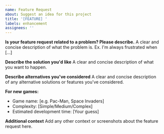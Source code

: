 ```yaml
---
name: Feature Request
about: Suggest an idea for this project
title: '[FEATURE] '
labels: enhancement
assignees: ''
---
```


**Is your feature request related to a problem? Please describe.**
A clear and concise description of what the problem is. Ex. I'm always frustrated when [...]

**Describe the solution you'd like**
A clear and concise description of what you want to happen.

**Describe alternatives you've considered**
A clear and concise description of any alternative solutions or features you've considered.

**For new games:**
- Game name: [e.g. Pac-Man, Space Invaders]
- Complexity: [Simple/Medium/Complex]
- Estimated development time: [Your guess]

**Additional context**
Add any other context or screenshots about the feature request here.

